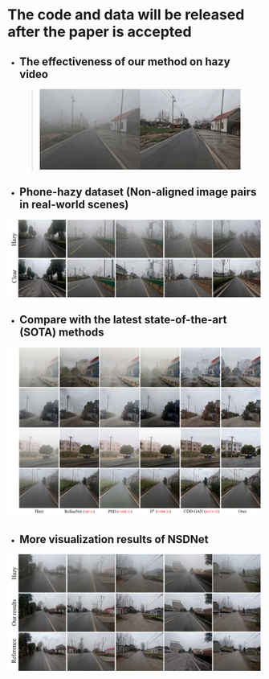 # The code and data will be released after the paper is accepted

* ## The effectiveness of our method on hazy video
  ><img src='https://github.com/hello2377/NSDNet/blob/main/Figs/video_hazy2.gif' width='200' height='160'><img src='https://github.com/hello2377/NSDNet/blob/main/Figs/video_hazy_dehazing2.gif' width='200' height='160'>

* ## Phone-hazy dataset (Non-aligned image pairs in real-world scenes)
![image](https://github.com/hello2377/NSDNet/blob/main/Figs/Non-aligned_image_pairs.png)

* ## Compare with the latest state-of-the-art (SOTA) methods
![image](https://github.com/hello2377/NSDNet/blob/main/Figs/Comparison_of_results.png)

* ## More visualization results of NSDNet
![image](https://github.com/hello2377/NSDNet/blob/main/Figs/More_results.png)
